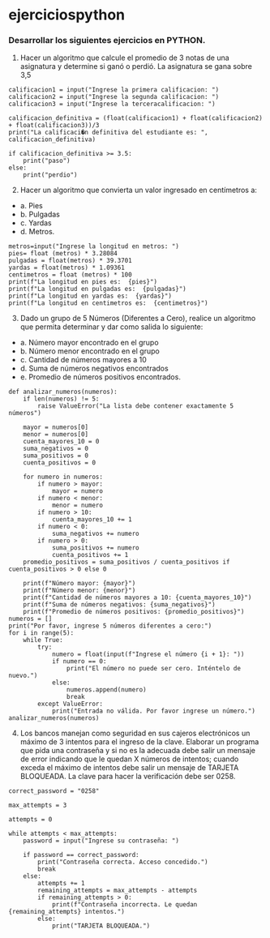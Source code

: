 # ejerciciospython
### Desarrollar los siguientes ejercicios en PYTHON.
1. Hacer un algoritmo que calcule el promedio de 3 notas de una asignatura y determine si ganó o perdió. La asignatura se gana sobre 3,5
```
calificacion1 = input("Ingrese la primera calificacion: ")
calificacion2 = input("Ingrese la segunda calificacion: ")
calificacion3 = input("Ingrese la terceracalificacion: ")

calificacion_definitiva = (float(calificacion1) + float(calificacion2)  + float(calificacion3))/3
print("La calificaci�n definitiva del estudiante es: ", calificacion_definitiva)

if calificacion_definitiva >= 3.5:
    print("paso")
else:
    print("perdio")
```
2. Hacer un algoritmo que convierta un valor ingresado en centímetros a:
- a. Pies
- b. Pulgadas
- c. Yardas
- d. Metros.
```
metros=input("Ingrese la longitud en metros: ") 
pies= float (metros) * 3.28084	
pulgadas = float(metros) * 39.3701	
yardas = float(metros) * 1.09361	
centimetros = float (metros) * 100	
print(f"La longitud en pies es:  {pies}")
print(f"La longitud en pulgadas es:  {pulgadas}")
print(f"La longitud en yardas es:  {yardas}")
print(f"La longitud en centimetros es:  {centimetros}")
```
3. Dado un grupo de 5 Números (Diferentes a Cero), realice un algoritmo que
permita determinar y dar como salida lo siguiente:
- a. Número mayor encontrado en el grupo
- b. Número menor encontrado en el grupo
- c. Cantidad de números mayores a 10
- d. Suma de números negativos encontrados
- e. Promedio de números positivos encontrados.

```
def analizar_numeros(numeros):
    if len(numeros) != 5:
        raise ValueError("La lista debe contener exactamente 5 números")

    mayor = numeros[0]
    menor = numeros[0]
    cuenta_mayores_10 = 0
    suma_negativos = 0
    suma_positivos = 0
    cuenta_positivos = 0
    
    for numero in numeros:
        if numero > mayor:
            mayor = numero
        if numero < menor:
            menor = numero
        if numero > 10:
            cuenta_mayores_10 += 1
        if numero < 0:
            suma_negativos += numero
        if numero > 0:
            suma_positivos += numero
            cuenta_positivos += 1
    promedio_positivos = suma_positivos / cuenta_positivos if cuenta_positivos > 0 else 0
    
    print(f"Número mayor: {mayor}")
    print(f"Número menor: {menor}")
    print(f"Cantidad de números mayores a 10: {cuenta_mayores_10}")
    print(f"Suma de números negativos: {suma_negativos}")
    print(f"Promedio de números positivos: {promedio_positivos}")
numeros = []
print("Por favor, ingrese 5 números diferentes a cero:")
for i in range(5):
    while True:
        try:
            numero = float(input(f"Ingrese el número {i + 1}: "))
            if numero == 0:
                print("El número no puede ser cero. Inténtelo de nuevo.")
            else:
                numeros.append(numero)
                break
        except ValueError:
            print("Entrada no válida. Por favor ingrese un número.")
analizar_numeros(numeros)
```
4. Los bancos manejan como seguridad en sus cajeros electrónicos un máximo de 3 intentos para el ingreso de la clave. Elaborar un programa que pida una contraseña y si no es la adecuada debe salir un mensaje de error indicando que le quedan X números de intentos; cuando exceda el máximo de intentos debe salir un mensaje de TARJETA BLOQUEADA. La clave para hacer la verificación debe ser 0258.
```
correct_password = "0258"

max_attempts = 3

attempts = 0

while attempts < max_attempts:
    password = input("Ingrese su contraseña: ")
    
    if password == correct_password:
        print("Contraseña correcta. Acceso concedido.")
        break
    else:
        attempts += 1
        remaining_attempts = max_attempts - attempts
        if remaining_attempts > 0:
            print(f"Contraseña incorrecta. Le quedan {remaining_attempts} intentos.")
        else:
            print("TARJETA BLOQUEADA.")
```
